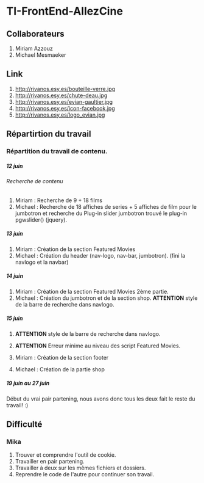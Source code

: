 # TI-FrontEnd-AllezCine

## Collaborateurs

1. Miriam Azzouz
2. Michael Mesmaeker

## Link
1. http://rivanos.esy.es/bouteille-verre.jpg
2. http://rivanos.esy.es/chute-deau.jpg
3. http://rivanos.esy.es/evian-gaultier.jpg
4. http://rivanos.esy.es/icon-facebook.jpg
5. http://rivanos.esy.es/logo_evian.jpg

## Répartirtion du travail

### Répartition du travail de contenu.

##### 12 juin
###### Recherche de contenu

1. Miriam   : Recherche de 9 + 18 films
2. Michael  : Recherche de 18 affiches de series + 5 affiches de film pour le jumbotron et recherche du Plug-in slider jumbotron
              trouvé le plug-in pgwslider() (jquery).
              
##### 13 juin

1. Miriam   : Création de la section Featured Movies
2. Michael  : Création du header (nav-logo, nav-bar, jumbotron). (fini la navlogo et la navbar)

##### 14 juin

1. Miriam   : Création de la section Featured Movies 2ème partie.
2. Michael  : Création du jumbotron et de la section shop. **ATTENTION** style de la barre de recherche dans navlogo.

##### 15 juin

1. **ATTENTION** style de la barre de recherche dans navlogo.
2. **ATTENTION** Erreur minime au niveau des script Featured Movies.

1. Miriam   : Création de la section footer
2. Michael  : Création de la partie shop


##### 19 juin au 27 juin

Début du vrai pair partening, nous avons donc tous les deux fait le reste du travail! :) 

## Difficulté
### Mika
1. Trouver et comprendre l'outil de cookie.
2. Travailler en pair partening.
3. Travailler à deux sur les mêmes fichiers et dossiers.
3. Reprendre le code de l'autre pour continuer son travail.

